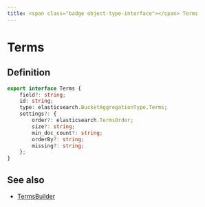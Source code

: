 ```yaml
---
title: <span class="badge object-type-interface"></span> Terms
---
```

# <span class="badge object-type-interface"></span> Terms

## Definition

```typescript
export interface Terms {
	field?: string;
	id: string;
	type: elasticsearch.BucketAggregationType.Terms;
	settings?: {
		order?: elasticsearch.TermsOrder;
		size?: string;
		min_doc_count?: string;
		orderBy?: string;
		missing?: string;
	};
}

```
## See also

 * <span class="badge builder"></span> [TermsBuilder](./builder-TermsBuilder.md)
